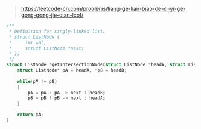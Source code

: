 > https://leetcode-cn.com/problems/liang-ge-lian-biao-de-di-yi-ge-gong-gong-jie-dian-lcof/

``` c
/**
 * Definition for singly-linked list.
 * struct ListNode {
 *     int val;
 *     struct ListNode *next;
 * };
 */
struct ListNode *getIntersectionNode(struct ListNode *headA, struct ListNode *headB) {
    struct ListNode* pA = headA, *pB = headB;
    
    while(pA != pB)
    {
        pA = pA ? pA -> next : headB;
        pB = pB ? pB -> next : headA;
    }
    
    return pA;
}
```